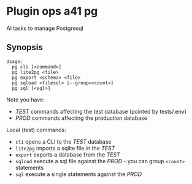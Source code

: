 # Plugin ops a41 pg

AI tasks to manage Postgresql

## Synopsis

```text
Usage:
  pg cli [<command>]
  pg lite2pg <file>
  pg export <schema> <file>
  pg sqload <filesql> [--group=<count>]
  pg sql [<sql>]
```

Note you have:
- *TEST* commands affecting the test database (pointed by tests/.env)
- *PROD* commands affecting the production database 

Local (test) commands:
- `cli` opens a CLI to the *TEST* database
- `lite2pg` imports a sqlite file in the *TEST*
- `export` exports a database from the *TEST* 
- `sqload` execute a sql file against the *PROD* - you can group `<count>` statements 
- `sql` execute a single statements against the *PROD*